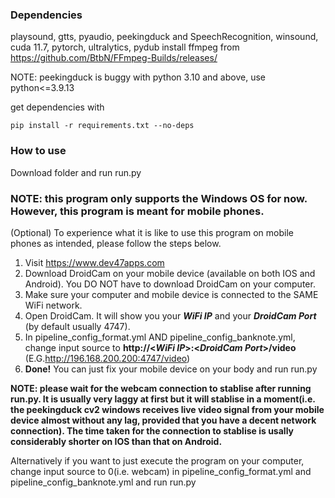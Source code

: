 ### Dependencies
playsound, gtts, pyaudio, peekingduck and SpeechRecognition, winsound, cuda 11.7, pytorch, ultralytics, pydub
install ffmpeg from https://github.com/BtbN/FFmpeg-Builds/releases/

NOTE: peekingduck is buggy with python 3.10 and above, use python<=3.9.13

get dependencies with
```
pip install -r requirements.txt --no-deps
```


### How to use
Download folder and run run.py

### NOTE: this program only supports the Windows OS for now. However, this program is meant for mobile phones. 
(Optional) To experience what it is like to use this program on mobile phones as intended, please follow the steps below.
1. Visit https://www.dev47apps.com
2. Download DroidCam on your mobile device (available on both IOS and Android). You DO NOT have to download DroidCam on your computer.
3. Make sure your computer and mobile device is connected to the SAME WiFi network.
4. Open DroidCam. It will show you your ***WiFi IP*** and your ***DroidCam Port*** (by default usually 4747).
5. In pipeline_config_format.yml AND pipeline_config_banknote.yml, change input source to **http://<***WiFi IP***>:<***DroidCam Port***>/video** (E.G.http://196.168.200.200:4747/video)
6. **Done!** You can just fix your mobile device on your body and run run.py

**NOTE: please wait for the webcam connection to stablise after running run.py. It is usually very laggy at first but it will stablise in a moment(i.e. the peekingduck cv2 windows receives live video signal from your mobile device almost without any lag, provided that you have a decent network connection). The time taken for the connection to stablise is usally considerably shorter on IOS than that on Android.**

Alternatively if you want to just execute the program on your computer, change input source to 0(i.e. webcam) in pipeline_config_format.yml and pipeline_config_banknote.yml and run run.py
